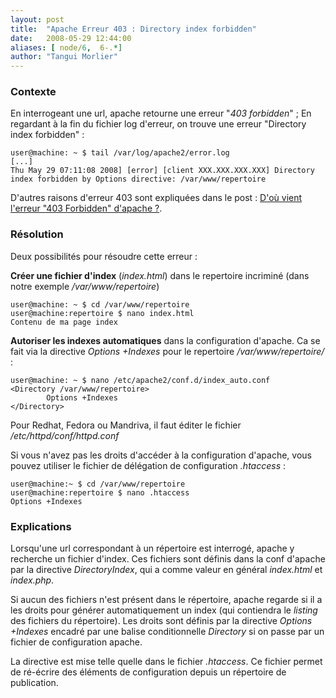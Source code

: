 ```yaml
---
layout: post
title:  "Apache Erreur 403 : Directory index forbidden"
date:   2008-05-29 12:44:00
aliases: [ node/6,  6-.*]
author: "Tangui Morlier"
---
```

### Contexte

En interrogeant une url, apache retourne une erreur "*403 forbidden*" ;
 En regardant à la fin du fichier log d'erreur, on trouve une erreur
"Directory index forbidden" :

    user@machine: ~ $ tail /var/log/apache2/error.log
    [...]
    Thu May 29 07:11:08 2008] [error] [client XXX.XXX.XXX.XXX] Directory index forbidden by Options directive: /var/www/repertoire

D'autres raisons d'erreur 403 sont expliquées dans le post :
 [D'où vient l'erreur "403 Forbidden" d'apache
?](/5-dou-vient-lerreur-403-forbidden-dapache).

### Résolution

Deux possibilités pour résoudre cette erreur :

**Créer une fichier d'index** (*index.html*) dans le repertoire
incriminé (dans notre exemple */var/www/repertoire*)

    user@machine: ~ $ cd /var/www/repertoire
    user@machine:repertoire $ nano index.html
    Contenu de ma page index

**Autoriser les indexes automatiques** dans la configuration d'apache.
Ca se fait via la directive *Options +Indexes* pour le repertoire
*/var/www/repertoire/* :

    user@machine: ~ $ nano /etc/apache2/conf.d/index_auto.conf
    <Directory /var/www/repertoire>
            Options +Indexes
    </Directory>

Pour Redhat, Fedora ou Mandriva, il faut éditer le fichier
*/etc/httpd/conf/httpd.conf*

Si vous n'avez pas les droits d'accéder à la configuration d'apache,
vous pouvez utiliser le fichier de délégation de configuration
*.htaccess* :

    user@machine:~ $ cd /var/www/repertoire
    user@machine:repertoire $ nano .htaccess
    Options +Indexes

### Explications

Lorsqu'une url correspondant à un répertoire est interrogé, apache y
recherche un fichier d'index. Ces fichiers sont définis dans la conf
d'apache par la directive *DirectoryIndex*, qui a comme valeur en
général *index.html* et *index.php*.

Si aucun des fichiers n'est présent dans le répertoire, apache regarde
si il a les droits pour générer automatiquement un index (qui contiendra
le *listing* des fichiers du répertoire). Les droits sont définis par la
directive *Options +Indexes* encadré par une balise conditionnelle
*Directory* si on passe par un fichier de configuration apache.

La directive est mise telle quelle dans le fichier *.htaccess*. Ce
fichier permet de ré-écrire des éléments de configuration depuis un
répertoire de publication.

